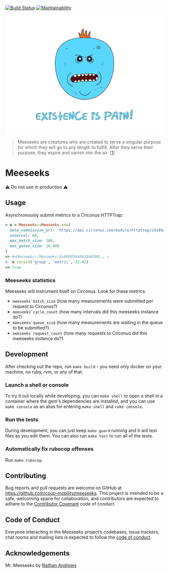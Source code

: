 [![Build Status](https://travis-ci.com/coup-mobility/meeseeks.svg?branch=master)](https://travis-ci.com/coup-mobility/meeseeks) [![Maintainability](https://api.codeclimate.com/v1/badges/3b8aad1633758b0723bc/maintainability)](https://codeclimate.com/github/coup-mobility/meeseeks/maintainability)

![](meeseeks.png)
> Meeseeks are creatures who are created to serve a singular purpose for which they will go to any length to fulfill. After they serve their purpose, they expire and vanish into the air. [[1](http://rickandmorty.wikia.com/wiki/Mr._Meeseeks)]

# Meeseeks

⚠️ Do not use in production ⚠️

## Usage

Asynchronously submit metrics to a Circonus HTTPTrap:

```ruby
> m = Meeseeks::Meeseeks.new(
  data_submission_url: 'https://api.circonus.com/module/httptrap/2ds89as2-29e3-4155-a54a-4b7261419e11/secret',
  interval: 60,
  max_batch_size: 100,
  max_queue_size: 10_000
)
=> #<Meeseeks::Meeseeks:0x00005640e59dd380 … >
>  m.record('group', 'metric', 22.02)
=> true
```

### Meeseeks statistics

Meeseeks will instrument itself on Circonus. Look for these metrics:

- ``meeseeks`batch_size`` (how many measurements were submitted per request to Circonus?)
- ``meeseeks`cycle_count`` (how many intervals did this meeseeks instance do?)
- ``meeseeks`queue_size`` (how many measurements are waiting in the queue to be submitted?)
- ``meeseeks`request_count`` (how many requests to Circonus did this meeseeks instance do?)

## Development

After checking out the repo, run `make build` - you need only docker on your machine, no ruby, rvm, or any of that.

### Launch a shell or console

To try it out locally while developing, you can `make shell` to open a shell in a container where the gem's dependencies are installed, and you can use `make console` as an alias for entering `make shell` and `rake console`.

### Run the tests

During development, you can just keep `make guard` running and it will test files as you edit them. You can also run `make test` to run all of the tests.

### Automatically fix rubocop offenses

Run `make rubocop`.

## Contributing

Bug reports and pull requests are welcome on GitHub at https://github.com/coup-mobility/meeseeks. This project is intended to be a safe, welcoming space for collaboration, and contributors are expected to adhere to the [Contributor Covenant](http://contributor-covenant.org) code of conduct.

## Code of Conduct

Everyone interacting in the Meeseeks project’s codebases, issue trackers, chat rooms and mailing lists is expected to follow the [code of conduct](https://github.com/coup-mobility/meeseeks/blob/master/CODE_OF_CONDUCT.md).


## Acknowledgements

Mr. Meeseeks by [Nathan Andrews](https://dribbble.com/shots/2846308-Mr-Meeseeks?utm_source=Clipboard_Shot&utm_campaign=nathanandrews&utm_content=Mr%20Meeseeks&utm_medium=Social_Share)
